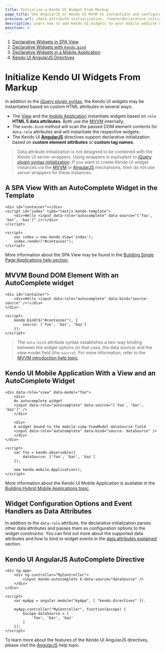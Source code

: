 ```yaml
---
title: Initialize a Kendo UI Widget From Markup
page_title: Use AngularJS or Kendo UI MVVM to instantiate and configure Kendo UI widgets
previous_url: /data-attribute-initialization, /howto/declarative_initialization, /basics/markup
description: Learn how to add Kendo UI widgets to your mobile website or web application.
position: 4
---
```


1. [Declarative Widgets in SPA View](#a-spa-view-with-an-autocomplete-widget-in-the-template)
1. [Declarative Widgets with `kendo.bind`](#mvvm-bound-dom-element-with-an-autocomplete-widget)
1. [Declarative Widgets in a Mobile Application](#kendo-ui-mobile-application-with-a-view-and-an-autocomplete-widget)
1. [Kendo UI AngularJS Directives](#kendo-ui-angularjs-autocomplete-directive)

# Initialize Kendo UI Widgets From Markup

In addition to the [jQuery plugin syntax](/basics/jquery-initialization), the Kendo UI widgets may be instantiated based on custom HTML attributes in several ways:

* The [View](/framework/spa/view) and the [mobile Application](/getting-started/mobile/application) instantiate widgets based on `role` **HTML 5 data attributes**.
Both use the [MVVM](/getting-started/framework/mvvm/overview) internally;
* The `kendo.bind` method will scan the passed DOM element contents for `data-role` attributes and will instantiate the respective widgets;
* The Kendo UI [**AngularJS**](/AngularJS/introduction) directives support declarative initialization based on **custom element attributes** or **custom tag names**.

> Data attribute initialization is not designed to be combined with the Kendo UI server wrappers.
Using wrappers is equivalent to [jQuery plugin syntax initialization](/basics/jquery-initialization). If you want to create Kendo UI widget instances via the
[MVVM](/getting-started/framework/mvvm/overview) or [AngularJS](/AngularJS/introduction) mechanisms, then do not use server wrappers for these instances.

## A SPA View With an AutoComplete Widget in the Template

    <div id="container"></div>
    <script id="index" type="text/x-kendo-template">
        <div>Hello <input data-role="autocomplete" data-source="['foo', 'bar', 'baz']" />!</div>
    </script>

    <script>
        var index = new kendo.View('index');
        index.render("#container");
    </script>

More information about the SPA View may be found in the [Buliding Single Page Applications help section](/framework/spa/overview).

## MVVM Bound DOM Element With an AutoComplete widget

    <div id="container">
        <div>Hello <input data-role="autocomplete" data-bind="source: source" />!</div>
    </div>

    <script>
        kendo.bind($("#container"), {
            source: ['foo', 'bar', 'baz']
        });
    </script>

> The `data-bind` attribute syntax establishes a two-way binding between the widget options (in that case, the data source) and the view model field (the `source`). For more information, refer to the [MVVM introduction help topic](/framework/mvvm/overview).

## Kendo UI Mobile Application With a View and an AutoComplete Widget

    <div data-role="view" data-model="foo">
        <div>
        An autocomplete widget
        <input data-role="autocomplete" data-source="['foo', 'bar', 'baz']" />
        </div>

        <div>
        A widget bound to the mobile view ViewModel dataSource field
        <input data-role="autocomplete" data-bind="source: dataSource" />
        </div>
    </div>

    <script>
        var foo = kendo.observable({
            dataSource: ['foo', 'bar', 'baz']
        });

        new kendo.mobile.Application();
    </script>


More information about the Kendo UI Mobile Application is available in the [Building Hybrid Mobile Applications topic](/mobile/application).

## Widget Configuration Options and Event Handlers as Data Attributes

In addition to the `data-role` attribute, the declarative initialization parses other data attributes and passes them as configuration options to the widget constructor.
You can find out more about the supported data attributes and how to bind to widget events in the [data attributes explained](/framework/data-attribute-initialization) section.

## Kendo UI AngularJS AutoComplete Directive

    <div ng-app>
        <div ng-controller="MyController">
            <input kendo-autocomplete k-data-source="dataSource" />
        </div>
    </div>

    <script>
        var myApp = angular.module("myApp", [ "kendo.directives" ]).

        myApp.controller("MyController", function($scope) {
            $scope.dataSource = [
                'foo', 'bar', 'baz'
            ]
        });
    </script>

To learn more about the features of the Kendo UI AngularJS directives, please visit the [AngularJS](/AngularJS/introduction) help topic.
